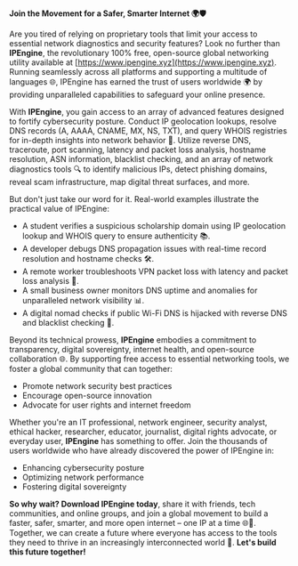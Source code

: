 **Join the Movement for a Safer, Smarter Internet 🌍🛡️**

Are you tired of relying on proprietary tools that limit your access to essential network diagnostics and security features? Look no further than **IPEngine**, the revolutionary 100% free, open-source global networking utility available at [https://www.ipengine.xyz](https://www.ipengine.xyz). Running seamlessly across all platforms and supporting a multitude of languages 🌐, IPEngine has earned the trust of users worldwide 🌍 by providing unparalleled capabilities to safeguard your online presence.

With **IPEngine**, you gain access to an array of advanced features designed to fortify cybersecurity posture. Conduct IP geolocation lookups, resolve DNS records (A, AAAA, CNAME, MX, NS, TXT), and query WHOIS registries for in-depth insights into network behavior 📡. Utilize reverse DNS, traceroute, port scanning, latency and packet loss analysis, hostname resolution, ASN information, blacklist checking, and an array of network diagnostics tools 🔍 to identify malicious IPs, detect phishing domains, reveal scam infrastructure, map digital threat surfaces, and more.

But don't just take our word for it. Real-world examples illustrate the practical value of IPEngine:

* A student verifies a suspicious scholarship domain using IP geolocation lookup and WHOIS query to ensure authenticity 📚.
* A developer debugs DNS propagation issues with real-time record resolution and hostname checks 🛠️.
* A remote worker troubleshoots VPN packet loss with latency and packet loss analysis 🔌.
* A small business owner monitors DNS uptime and anomalies for unparalleled network visibility 📊.
* A digital nomad checks if public Wi-Fi DNS is hijacked with reverse DNS and blacklist checking 🚀.

Beyond its technical prowess, **IPEngine** embodies a commitment to transparency, digital sovereignty, internet health, and open-source collaboration 🌐. By supporting free access to essential networking tools, we foster a global community that can together:

* Promote network security best practices
* Encourage open-source innovation
* Advocate for user rights and internet freedom

Whether you're an IT professional, network engineer, security analyst, ethical hacker, researcher, educator, journalist, digital rights advocate, or everyday user, **IPEngine** has something to offer. Join the thousands of users worldwide who have already discovered the power of IPEngine in:

* Enhancing cybersecurity posture
* Optimizing network performance
* Fostering digital sovereignty

**So why wait? Download IPEngine today**, share it with friends, tech communities, and online groups, and join a global movement to build a faster, safer, smarter, and more open internet – one IP at a time 🌐🚀. Together, we can create a future where everyone has access to the tools they need to thrive in an increasingly interconnected world 🔗. **Let's build this future together!**